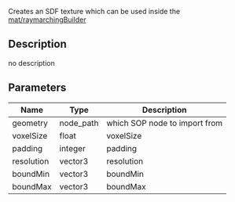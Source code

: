 Creates an SDF texture which can be used inside the [mat/raymarchingBuilder](/doc/nodes/mat/raymarchingBuilder)



## Description
no description
## Parameters

<table>
<thead>
	<tr>
		<th>Name</th>
		<th>Type</th>
		<th>Description</th>
	</tr>
</thead>
<tr>
	<td>geometry</td>
	<td><div class='bg-indigo-800 px-2 py-px text-white rounded-sm'>node_path</div></td>
	<td>which SOP node to import from</td>
</tr>
<tr>
	<td>voxelSize</td>
	<td><div class='bg-yellow-800 px-2 py-px text-white rounded-sm'>float</div></td>
	<td>voxelSize</td>
</tr>
<tr>
	<td>padding</td>
	<td><div class='bg-orange-800 px-2 py-px text-white rounded-sm'>integer</div></td>
	<td>padding</td>
</tr>
<tr>
	<td>resolution</td>
	<td><div class='bg-blue-800 px-2 py-px text-white rounded-sm'>vector3</div></td>
	<td>resolution</td>
</tr>
<tr>
	<td>boundMin</td>
	<td><div class='bg-blue-800 px-2 py-px text-white rounded-sm'>vector3</div></td>
	<td>boundMin</td>
</tr>
<tr>
	<td>boundMax</td>
	<td><div class='bg-blue-800 px-2 py-px text-white rounded-sm'>vector3</div></td>
	<td>boundMax</td>
</tr>
</table>
